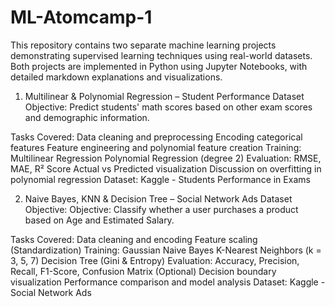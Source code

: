 # ML-Atomcamp-1
This repository contains two separate machine learning projects demonstrating supervised learning techniques using real-world datasets. Both projects are implemented in Python using Jupyter Notebooks, with detailed markdown explanations and visualizations.

1. Multilinear & Polynomial Regression – Student Performance Dataset
Objective:
Predict students' math scores based on other exam scores and demographic information.

Tasks Covered:
Data cleaning and preprocessing
Encoding categorical features
Feature engineering and polynomial feature creation
Training:
Multilinear Regression
Polynomial Regression (degree 2)
Evaluation:
RMSE, MAE, R² Score
Actual vs Predicted visualization
Discussion on overfitting in polynomial regression
Dataset: Kaggle - Students Performance in Exams

2. Naive Bayes, KNN & Decision Tree – Social Network Ads Dataset
Objective:
Objective:
Classify whether a user purchases a product based on Age and Estimated Salary.

Tasks Covered:
Data cleaning and encoding
Feature scaling (Standardization)
Training:
Gaussian Naive Bayes
K-Nearest Neighbors (k = 3, 5, 7)
Decision Tree (Gini & Entropy)
Evaluation:
Accuracy, Precision, Recall, F1-Score, Confusion Matrix
(Optional) Decision boundary visualization
Performance comparison and model analysis
Dataset: Kaggle - Social Network Ads
